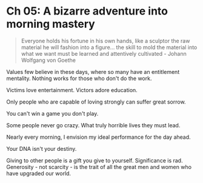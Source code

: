 # Ch 05: A bizarre adventure into morning mastery

> Everyone holds his fortune in his own hands, like a sculptor the raw material he will fashion into a figure... the skill to mold the material into what we want must be learned and attentively cultivated - Johann Wolfgang von Goethe

Values few believe in these days, where so many have an entitlement mentality.
Nothing works for those who don't do the work.

Victims love entertainment. Victors adore education.

Only people who are capable of loving strongly can suffer great sorrow.

You can't win a game you don't play.

Some people never go crazy. What truly horrible lives they must lead.

Nearly every morning, I envision my ideal performance for the day ahead.

Your DNA isn't your destiny.

Giving to other people is a gift you give to yourself.
Significance is rad. Generosity - not scarcity - is the trait of all the great men and women who have upgraded our world.
